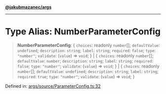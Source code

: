 [**@jakubmazanec/args**](../README.md)

---

# Type Alias: NumberParameterConfig

> **NumberParameterConfig**: \{ `choices`: readonly `number`[]; `defaultValue`: `undefined`;
> `description`: `string`; `label`: `string`; `required`: `false`; `type`: `"number"`; `validate`:
> (`value`) => `void`; \} \| \{ `choices`: readonly `number`[]; `defaultValue`: `number`;
> `description`: `string`; `label`: `string`; `required`: `false`; `type`: `"number"`; `validate`:
> (`value`) => `void`; \} \| \{ `choices`: readonly `number`[]; `defaultValue`: `undefined`;
> `description`: `string`; `label`: `string`; `required`: `true`; `type`: `"number"`; `validate`:
> (`value`) => `void`; \}

Defined in:
[args/source/ParameterConfig.ts:32](https://github.com/jakubmazanec/tools/blob/40ba1fb8bbde716fbe797d7886fffe14521e098a/packages/args/source/ParameterConfig.ts#L32)
